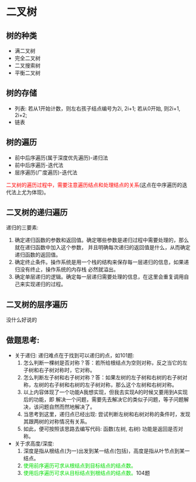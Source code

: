 # 二叉树

## 树的种类
- 满二叉树
- 完全二叉树
- 二叉搜索树
- 平衡二叉树

## 树的存储
- 列表: 若从1开始计数，则左右孩子结点编号为2i, 2i+1; 若从0开始, 则2i+1, 2i+2;
- 链表

## 树的遍历
- 前中后序遍历(属于深度优先遍历)-递归法
- 前中后序遍历-迭代法
- 层序遍历(广度遍历)-迭代法

<font color=red>二叉树的遍历过程中，需要注意遍历结点和处理结点的关系</font>(这点在中序遍历的迭代法上尤为体现)。

## 二叉树的递归遍历
递归的三要素:

1. 确定递归函数的参数和返回值。确定哪些参数是递归过程中需要处理的，那么就在递归函数中加入这个参数，
并且明确每次递归的返回值是什么，从而确定递归函数的返回值。
2. 确定终止条件。操作系统是用一个栈的结构来保存每一层递归的信息，如果递归没有终止，操作系统的内存栈
必然就溢出。
3. 确定单层递归的逻辑。确定每一层递归需要处理的信息，在这里会重复调用自己来实现递归的过程。

## 二叉树的层序遍历
没什么好说的

## 做题思考: 
- 关于递归: 递归难点在于找到可以递归的点，如101题:
  1. 怎么判断一棵树是否对称？答：若所给根结点为空则对称，反之当它的左子树和右子树对称时，它对称。
  2. 怎么判断左子树和右子树对称？答：如果左树的左子树和右树的右子树对称，左树的右子树和右树的左子树对称，那么这个左树和右树对称。
  3. 以上内容体现了一个功能A我想实现，但我去实现A的时候又要用到A实现后的功能，即
     解决一个问题，需要先去解决它的类似子问题，等子问题解决，该问题自然而然地解决了。
  4. 当思考到这里，递归点已经出现: 尝试判断左树和右树对称的条件时，发现其跟两树的对称情况有关系。
  5. 如此，便可按照该思路去编写代码: 函数(左树, 右树) 功能是返回是否对称。
- 关于求高度/深度:
  1. 深度是指从根结点(为一)出发到某一结点(包括)，高度是指从叶节点到某一结点。
  2. <font color="#00dd00">使用前序遍历可求从根结点到目标结点的结点数。
  3. 使用后序遍历可求从目标结点到根结点的结点数。</font>104题
